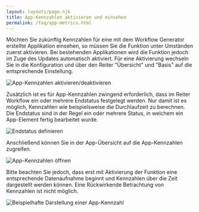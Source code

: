 ```yaml
---
layout: layouts/page.njk
title: App-Kennzahlen aktivieren und einsehen
permalink: /faq/app-metrics.html
---
```

Möchten Sie zukünftig Kennzahlen für eine mit dem Workflow Generator erstellte Applikation einsehen, so müssen Sie die Funktion unter Umständen zuerst aktivieren. Bei bestehenden Applikationen wird die Funktion jedoch im Zuge des Updates automatisch aktiviert. Für eine Aktivierung wechseln Sie in die Konfiguration und über den Reiter "Übersicht" und "Basis" auf die entsprechende Einstellung.

![](/images/2021-08-24-15_30_05-app-kennzahlen-aktivieren.png-greenshot-editor.png "App-Kennzahlen aktivieren/deaktivieren")

Zusätzlich ist es für App-Kennzahlen zwingend erforderlich, dass im Reiter Workflow ein oder mehrere Endstatus festgelegt werden. Nur damit ist es möglich, Kennzahlen wie beispielsweise die Durchlaufzeit zu berechnen. Die Endstatus sind in der Regel ein oder mehrere Status, in welchem ein App-Element fertig bearbeitet wurde.

![](/images/2021-08-24-15_31_07-window.png "Endstatus definieren")

Anschließend können Sie in der App-Übersicht auf die App-Kennzahlen zugreifen. 

![](/images/app-kennzahlen.png "App-Kennzahlen öffnen")

Bitte beachten Sie jedoch, dass erst mit Aktivierung der Funktion eine entsprechende Datenaufnahme beginnt und Kennzahlen über die Zeit dargestellt werden können. Eine Rückwirkende Betrachtung von Kennzahlen ist nicht möglich.

![](/images/app-kennzahlen-anzeige.png "Beispielhafte Darstellung einer App-Kennzahl")